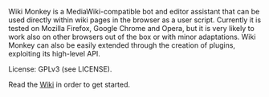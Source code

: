 Wiki Monkey is a MediaWiki-compatible bot and editor assistant that can be used
directly within wiki pages in the browser as a user script. Currently it is
tested on Mozilla Firefox, Google Chrome and Opera, but it is very likely to
work also on other browsers out of the box or with minor adaptations. Wiki
Monkey can also be easily extended through the creation of plugins, exploiting
its high-level API.

License: GPLv3 (see LICENSE).

Read the [Wiki](https://github.com/kynikos/wiki-monkey/wiki) in order to get
started.
